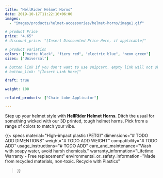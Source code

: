 ```yaml
---
title: "HellRider Helmet Horns"
date: 2019-10-17T11:22:16+06:00
images:
  - "images/products/helmet-accessories/helmet-horns/image1.gif"

# product Price
price: "4.65"
# discount_price: "[Insert Discounted Price Here, if applicable]"

# product variation
colors: ["matte black", "fiery red", "electric blue", "neon green"]
sizes: ["Universal"]

# button link if you don't want to use snipcart. empty link will not show button
# button_link: "[Insert Link Here]"

draft: true

weight: 100

related_products: ["Chain Lube Applicator"]

---
```


Step up your helmet style with **HellRider Helmet Horns**. Ditch the usual for something wicked with our 3D printed, tough helmet horns. Pick from a range of colors to match your vibe.

{{< specs
    material="High-impact plastic (PETG)"
    dimensions="# TODO ADD DIMENTIONS"
    weight="# TODO ADD WEIGHT"
    compatibility="# TODO ADD"
    usage_instructions="# TODO ADD"
    care_and_maintenance="Wash with soapy water, avoid harsh chemicals."
    warranty_information="Lifetime Warranty - Free replacement"
    environmental_or_safety_information="Made from recycled materials, non-toxic. Recycle with Plastics"
>}}
